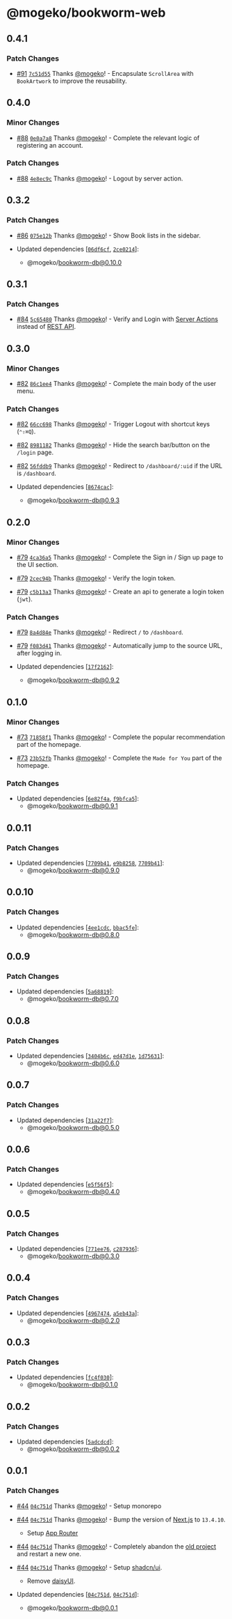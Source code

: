 # @mogeko/bookworm-web

## 0.4.1

### Patch Changes

- [#91](https://github.com/mogeko/bookworm/pull/91) [`7c51d55`](https://github.com/mogeko/bookworm/commit/7c51d55eb71081abb4b79b17376321b94e630a99) Thanks [@mogeko](https://github.com/mogeko)! - Encapsulate `ScrollArea` with `BookArtwork` to improve the reusability.

## 0.4.0

### Minor Changes

- [#88](https://github.com/mogeko/bookworm/pull/88) [`0e0a7a8`](https://github.com/mogeko/bookworm/commit/0e0a7a89aa366f7e094f314f1e787664fdd11830) Thanks [@mogeko](https://github.com/mogeko)! - Complete the relevant logic of registering an account.

### Patch Changes

- [#88](https://github.com/mogeko/bookworm/pull/88) [`4e8ec9c`](https://github.com/mogeko/bookworm/commit/4e8ec9cab0633eaf97e7fcd9721cf9bc707b901d) Thanks [@mogeko](https://github.com/mogeko)! - Logout by server action.

## 0.3.2

### Patch Changes

- [#86](https://github.com/mogeko/bookworm/pull/86) [`075e12b`](https://github.com/mogeko/bookworm/commit/075e12b5b91199db6e64c87ef43aaa92ebbdce62) Thanks [@mogeko](https://github.com/mogeko)! - Show Book lists in the sidebar.

- Updated dependencies [[`06df6cf`](https://github.com/mogeko/bookworm/commit/06df6cfcf19377c24b8d76277922e2ccb58cce1a), [`2ce0214`](https://github.com/mogeko/bookworm/commit/2ce021441348ddea3a91206aba029dec56e514cb)]:
  - @mogeko/bookworm-db@0.10.0

## 0.3.1

### Patch Changes

- [#84](https://github.com/mogeko/bookworm/pull/84) [`5c65480`](https://github.com/mogeko/bookworm/commit/5c6548021c6e7869854cb920d941d5b0b96bc940) Thanks [@mogeko](https://github.com/mogeko)! - Verify and Login with [Server Actions](https://nextjs.org/docs/app/building-your-application/data-fetching/server-actions) instead of [REST API](https://github.com/mogeko/bookworm/blob/eb675825116860414e6a2e2b9e8bb4716cb9a5ff/apps/web/app/auth/route.ts#L7).

## 0.3.0

### Minor Changes

- [#82](https://github.com/mogeko/bookworm/pull/82) [`86c1ee4`](https://github.com/mogeko/bookworm/commit/86c1ee43fad32582924948bbfec2ad10e98916c7) Thanks [@mogeko](https://github.com/mogeko)! - Complete the main body of the user menu.

### Patch Changes

- [#82](https://github.com/mogeko/bookworm/pull/82) [`66cc698`](https://github.com/mogeko/bookworm/commit/66cc698025fa9be6d6feaf493cde7becdc9d7993) Thanks [@mogeko](https://github.com/mogeko)! - Trigger Logout with shortcut keys (`⌃⇧⌘Q`).

- [#82](https://github.com/mogeko/bookworm/pull/82) [`8981182`](https://github.com/mogeko/bookworm/commit/898118223e431059878d4b66e0880bd8e11c23c8) Thanks [@mogeko](https://github.com/mogeko)! - Hide the search bar/button on the `/login` page.

- [#82](https://github.com/mogeko/bookworm/pull/82) [`56fddb9`](https://github.com/mogeko/bookworm/commit/56fddb9625aa45c8da016077325d911c3f7c5b18) Thanks [@mogeko](https://github.com/mogeko)! - Redirect to `/dashboard/:uid` if the URL is `/dashboard`.

- Updated dependencies [[`8674cac`](https://github.com/mogeko/bookworm/commit/8674caca3f5fb4ee9ddf25bf8ae59a8d2339d8a2)]:
  - @mogeko/bookworm-db@0.9.3

## 0.2.0

### Minor Changes

- [#79](https://github.com/mogeko/bookworm/pull/79) [`4ca36a5`](https://github.com/mogeko/bookworm/commit/4ca36a5f15c54fd2bd23b7e522d4fff21a24246f) Thanks [@mogeko](https://github.com/mogeko)! - Complete the Sign in / Sign up page to the UI section.

- [#79](https://github.com/mogeko/bookworm/pull/79) [`2cec94b`](https://github.com/mogeko/bookworm/commit/2cec94bd35d34972370e42b9688a5617e65d4c2b) Thanks [@mogeko](https://github.com/mogeko)! - Verify the login token.

- [#79](https://github.com/mogeko/bookworm/pull/79) [`c5b13a3`](https://github.com/mogeko/bookworm/commit/c5b13a38682fe23cbbce91238f9004a4ab591dbc) Thanks [@mogeko](https://github.com/mogeko)! - Create an api to generate a login token (`jwt`).

### Patch Changes

- [#79](https://github.com/mogeko/bookworm/pull/79) [`8a4d84e`](https://github.com/mogeko/bookworm/commit/8a4d84e61ce1d83937b6b59a2e06906968d0b82b) Thanks [@mogeko](https://github.com/mogeko)! - Redirect `/` to `/dashboard`.

- [#79](https://github.com/mogeko/bookworm/pull/79) [`f083d41`](https://github.com/mogeko/bookworm/commit/f083d41ee3130e489fca952e6a7bc55b60b79e6f) Thanks [@mogeko](https://github.com/mogeko)! - Automatically jump to the source URL, after logging in.

- Updated dependencies [[`17f2162`](https://github.com/mogeko/bookworm/commit/17f2162de75091a0a0414cdba7220bc5a9a4a429)]:
  - @mogeko/bookworm-db@0.9.2

## 0.1.0

### Minor Changes

- [#73](https://github.com/mogeko/bookworm/pull/73) [`71858f1`](https://github.com/mogeko/bookworm/commit/71858f12ed889e07a075812aaee601e96ffd2075) Thanks [@mogeko](https://github.com/mogeko)! - Complete the popular recommendation part of the homepage.

- [#73](https://github.com/mogeko/bookworm/pull/73) [`23b52fb`](https://github.com/mogeko/bookworm/commit/23b52fb8c793b372be396d40ae1af2e1eb7e9078) Thanks [@mogeko](https://github.com/mogeko)! - Complete the `Made for You` part of the homepage.

### Patch Changes

- Updated dependencies [[`6e82f4a`](https://github.com/mogeko/bookworm/commit/6e82f4a5da7cb086e5e06077b9c82f401981b391), [`f9bfca5`](https://github.com/mogeko/bookworm/commit/f9bfca521e63a815ee3a2786234908ac8e59bdbb)]:
  - @mogeko/bookworm-db@0.9.1

## 0.0.11

### Patch Changes

- Updated dependencies [[`7709b41`](https://github.com/mogeko/bookworm/commit/7709b4173bb33e7f93a59cf2a535ce821c9a6861), [`e9b8258`](https://github.com/mogeko/bookworm/commit/e9b82586b1e85927abda4cfa42d5cd9be7aee20f), [`7709b41`](https://github.com/mogeko/bookworm/commit/7709b4173bb33e7f93a59cf2a535ce821c9a6861)]:
  - @mogeko/bookworm-db@0.9.0

## 0.0.10

### Patch Changes

- Updated dependencies [[`4ee1cdc`](https://github.com/mogeko/bookworm/commit/4ee1cdc559e610229afd9b25ec1e7ba4eaf5c57d), [`bbac5fe`](https://github.com/mogeko/bookworm/commit/bbac5fe62dec48a7074f0e100ad98131bbafcab3)]:
  - @mogeko/bookworm-db@0.8.0

## 0.0.9

### Patch Changes

- Updated dependencies [[`5a68819`](https://github.com/mogeko/bookworm/commit/5a68819c576c157588166207eb1cf97a051f1944)]:
  - @mogeko/bookworm-db@0.7.0

## 0.0.8

### Patch Changes

- Updated dependencies [[`3404b6c`](https://github.com/mogeko/bookworm/commit/3404b6c4919887340c7a2659fc8ca7431978653c), [`ed47d1e`](https://github.com/mogeko/bookworm/commit/ed47d1e680131efe52659acbf57a541237588399), [`1d75631`](https://github.com/mogeko/bookworm/commit/1d756310ba7b1178ab13b07fbf5047569c825c3a)]:
  - @mogeko/bookworm-db@0.6.0

## 0.0.7

### Patch Changes

- Updated dependencies [[`31a22f7`](https://github.com/mogeko/bookworm/commit/31a22f79525a4c88cce93bee31c276d6964bab78)]:
  - @mogeko/bookworm-db@0.5.0

## 0.0.6

### Patch Changes

- Updated dependencies [[`e5f56f5`](https://github.com/mogeko/bookworm/commit/e5f56f56f98c555c72e81e6c9450162d4eb01172)]:
  - @mogeko/bookworm-db@0.4.0

## 0.0.5

### Patch Changes

- Updated dependencies [[`771ee76`](https://github.com/mogeko/bookworm/commit/771ee76900bd2d7494fd465ea9f86a908335e91d), [`c287936`](https://github.com/mogeko/bookworm/commit/c287936626402c958bc2aefef43196992e828884)]:
  - @mogeko/bookworm-db@0.3.0

## 0.0.4

### Patch Changes

- Updated dependencies [[`4967474`](https://github.com/mogeko/bookworm/commit/49674740bd20673a3bcef2b106b42b121aeded82), [`a5eb43a`](https://github.com/mogeko/bookworm/commit/a5eb43a5c23cecdb0a304b838a32b144b43e5535)]:
  - @mogeko/bookworm-db@0.2.0

## 0.0.3

### Patch Changes

- Updated dependencies [[`fc4f030`](https://github.com/mogeko/bookworm/commit/fc4f030eb1fd550cfb38ee41e7c69e5032cf59b7)]:
  - @mogeko/bookworm-db@0.1.0

## 0.0.2

### Patch Changes

- Updated dependencies [[`5adcdcd`](https://github.com/mogeko/bookworm/commit/5adcdcda2481cf155e349c7c29d781da7f1dc179)]:
  - @mogeko/bookworm-db@0.0.2

## 0.0.1

### Patch Changes

- [#44](https://github.com/mogeko/bookworm/pull/44) [`04c751d`](https://github.com/mogeko/bookworm/commit/04c751dbb5ab27a23b98d9b65da9995093a729d2) Thanks [@mogeko](https://github.com/mogeko)! - Setup monorepo

- [#44](https://github.com/mogeko/bookworm/pull/44) [`04c751d`](https://github.com/mogeko/bookworm/commit/04c751dbb5ab27a23b98d9b65da9995093a729d2) Thanks [@mogeko](https://github.com/mogeko)! - Bump the version of [Next.js](https://nextjs.org) to `13.4.10`.

  - Setup [App Router](https://nextjs.org/docs/getting-started/installation)

- [#44](https://github.com/mogeko/bookworm/pull/44) [`04c751d`](https://github.com/mogeko/bookworm/commit/04c751dbb5ab27a23b98d9b65da9995093a729d2) Thanks [@mogeko](https://github.com/mogeko)! - Completely abandon the [old project](https://github.com/mogeko/book-exchange/tree/archive-b400c7) and restart a new one.

- [#44](https://github.com/mogeko/bookworm/pull/44) [`04c751d`](https://github.com/mogeko/bookworm/commit/04c751dbb5ab27a23b98d9b65da9995093a729d2) Thanks [@mogeko](https://github.com/mogeko)! - Setup [shadcn/ui](https://ui.shadcn.com).

  - Remove [daisyUI](https://daisyui.com).

- Updated dependencies [[`04c751d`](https://github.com/mogeko/bookworm/commit/04c751dbb5ab27a23b98d9b65da9995093a729d2), [`04c751d`](https://github.com/mogeko/bookworm/commit/04c751dbb5ab27a23b98d9b65da9995093a729d2)]:
  - @mogeko/bookworm-db@0.0.1
